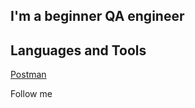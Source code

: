 ## I'm a beginner QA engineer

## Languages and Tools
[Postman](https://img.shields.io/badge/-Postman-090909?style=for-the-badge&logo=appveyor)

Follow me
